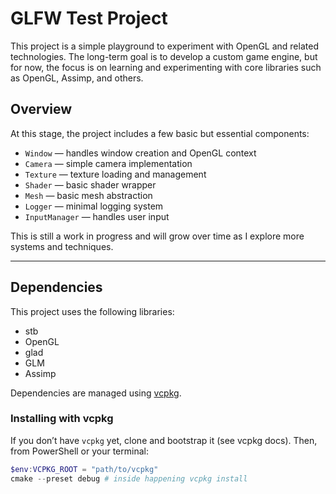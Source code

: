 # GLFW Test Project

This project is a simple playground to experiment with OpenGL and related technologies. The long-term goal is to develop a custom game engine, but for now, the focus is on learning and experimenting with core libraries such as OpenGL, Assimp, and others.

## Overview

At this stage, the project includes a few basic but essential components:

- `Window` — handles window creation and OpenGL context
- `Camera` — simple camera implementation
- `Texture` — texture loading and management
- `Shader` — basic shader wrapper
- `Mesh` — basic mesh abstraction
- `Logger` — minimal logging system
- `InputManager` — handles user input

This is still a work in progress and will grow over time as I explore more systems and techniques.

---

## Dependencies

This project uses the following libraries:

- stb
- OpenGL
- glad
- GLM
- Assimp

Dependencies are managed using [vcpkg](https://github.com/microsoft/vcpkg).

### Installing with vcpkg

If you don’t have `vcpkg` yet, clone and bootstrap it (see vcpkg docs). Then, from PowerShell or your terminal:

```powershell
$env:VCPKG_ROOT = "path/to/vcpkg"
cmake --preset debug # inside happening vcpkg install